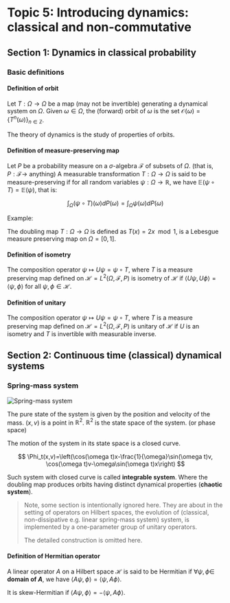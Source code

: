 # Topic 5: Introducing dynamics: classical and non-commutative

## Section 1: Dynamics in classical probability

### Basic definitions

#### Definition of orbit

Let $T:\Omega\to\Omega$ be a map (may not be invertible) generating a dynamical system on $\Omega$. Given $\omega\in \Omega$, the (forward) orbit of $\omega$ is the set $\mathscr{O}(\omega)=\{T^n(\omega)\}_{n\in\mathbb{Z}}$.

The theory of dynamics is the study of properties of orbits.

#### Definition of measure-preserving map

Let $P$ be a probability measure on a $\sigma$-algebra $\mathscr{F}$ of subsets of $\Omega$. (that is, $P:\mathscr{F}\to$ anything) A measurable transformation $T:\Omega\to\Omega$ is said to be measure-preserving if for all random variables $\psi:\Omega\to\mathbb{R}$, we have $\mathbb{E}(\psi\circ T)=\mathbb{E}(\psi)$, that is:

$$
\int_\Omega (\psi\circ T)(\omega)dP(\omega)=\int_\Omega \psi(\omega)dP(\omega)
$$

Example:

The doubling map $T:\Omega\to\Omega$ is defined as $T(x)=2x\mod 1$, is a Lebesgue measure preserving map on $\Omega=[0,1]$.

#### Definition of isometry

The composition operator $\psi\mapsto U\psi=\psi\circ T$, where $T$ is a measure preserving map defined on $\mathscr{H}=L^2(\Omega,\mathscr{F},P)$ is isometry of $\mathscr{H}$ if $\langle U\psi,U\phi\rangle=\langle\psi,\phi\rangle$ for all $\psi,\phi\in\mathscr{H}$.

#### Definition of unitary

The composition operator $\psi\mapsto U\psi=\psi\circ T$, where $T$ is a measure preserving map defined on $\mathscr{H}=L^2(\Omega,\mathscr{F},P)$ is unitary of $\mathscr{H}$ if $U$ is an isometry and $T$ is invertible with measurable inverse.

## Section 2: Continuous time (classical) dynamical systems

### Spring-mass system

![Spring-mass system](https://notenextra.com/Math401/Spring-mass_system.png)

The pure state of the system is given by the position and velocity of the mass. $(x,v)$ is a point in $\mathbb{R}^2$. $\mathbb{R}^2$ is the state space of the system. (or phase space)

The motion of the system in its state space is a closed curve.

$$
\Phi_t(x,v)=\left(\cos(\omega t)x-\frac{1}{\omega}\sin(\omega t)v, \cos(\omega t)v-\omega\sin(\omega t)x\right)
$$

Such system with closed curve is called **integrable system**. Where the doubling map produces orbits having distinct dynamical properties (**chaotic system**).

> Note, some section is intentionally ignored here. They are about in the setting of operators on Hilbert spaces, the evolution of (classical, non-dissipative e.g. linear spring-mass system) system, is implemented by a one-parameter group of unitary operators.
>
> The detailed construction is omitted here.

#### Definition of Hermitian operator

A linear operator $A$ on a Hilbert space $\mathscr{H}$ is said to be Hermitian if $\forall \psi,\phi\in$ **domain of $A$**, we have $\langle A\psi,\phi\rangle=\langle\psi,A\phi\rangle$.

It is skew-Hermitian if $\langle A\psi,\phi\rangle=-\langle\psi,A\phi\rangle$.




